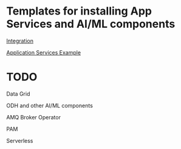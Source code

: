 # Templates for installing App Services and AI/ML components

[Integration](https://github.com/redhat-naps-da/installation-templates/blob/main/integration/README.md)

[Application Services Example](https://github.com/redhat-naps-da/installation-templates/blob/main/app-svcs-install-example/README.md)


# TODO
Data Grid

ODH and other AI/ML components 

AMQ Broker Operator

PAM

Serverless
